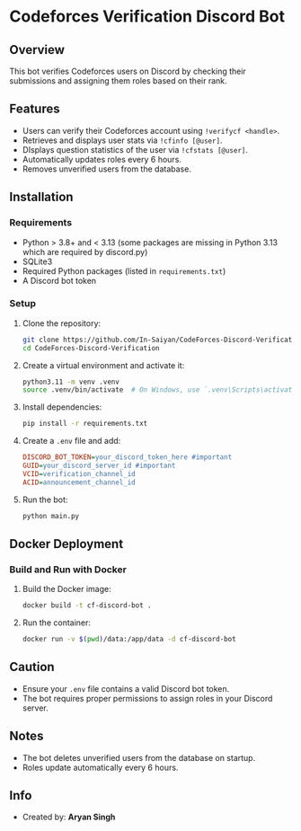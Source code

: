 # Codeforces Verification Discord Bot

## Overview
This bot verifies Codeforces users on Discord by checking their submissions and assigning them roles based on their rank.

## Features
- Users can verify their Codeforces account using `!verifycf <handle>`.
- Retrieves and displays user stats via `!cfinfo [@user]`.
- DIsplays question statistics of the user via  `!cfstats [@user]`.
- Automatically updates roles every 6 hours.
- Removes unverified users from the database.

## Installation
### Requirements
- Python > 3.8+ and < 3.13 (some packages are missing in Python 3.13 which are required by discord.py)
- SQLite3
- Required Python packages (listed in `requirements.txt`)
- A Discord bot token

### Setup
1. Clone the repository:
   ```sh
   git clone https://github.com/In-Saiyan/CodeForces-Discord-Verification.git
   cd CodeForces-Discord-Verification
   ```
2. Create a virtual environment and activate it:
   ```sh
   python3.11 -m venv .venv
   source .venv/bin/activate  # On Windows, use `.venv\Scripts\activate`
   ```
3. Install dependencies:
   ```sh
   pip install -r requirements.txt
   ```
4. Create a `.env` file and add:
   ```ini
   DISCORD_BOT_TOKEN=your_discord_token_here #important
   GUID=your_discord_server_id #important
   VCID=verification_channel_id
   ACID=announcement_channel_id
   ```
5. Run the bot:
   ```sh
   python main.py
   ```

## Docker Deployment
### Build and Run with Docker
1. Build the Docker image:
   ```sh
   docker build -t cf-discord-bot .
   ```
2. Run the container:
   ```sh
   docker run -v $(pwd)/data:/app/data -d cf-discord-bot 
   ```

## Caution
- Ensure your `.env` file contains a valid Discord bot token.
- The bot requires proper permissions to assign roles in your Discord server.

## Notes
- The bot deletes unverified users from the database on startup.
- Roles update automatically every 6 hours.

## Info
- Created by: **Aryan Singh**

